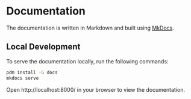 # Documentation

The documentation is written in Markdown and built using [MkDocs](https://www.mkdocs.org/).

## Local Development
To serve the documentation locally, run the following commands:

```bash
pdm install -G docs
mkdocs serve
```

Open http://localhost:8000/ in your browser to view the documentation.
